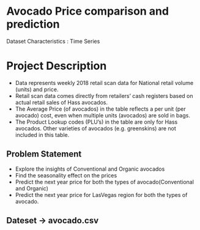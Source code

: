 # Avocado Price comparison and prediction
Dataset Characteristics : Time Series

# Project Description
- Data represents weekly 2018 retail scan data for National retail volume (units) and price.
- Retail scan data comes directly from retailers’ cash registers based on actual retail sales of Hass avocados.
- The Average Price (of avocados) in the table reflects a per unit (per avocado) cost, even when multiple units (avocados) are sold in bags.
- The Product Lookup codes (PLU’s) in the table are only for Hass avocados. Other varieties of avocados (e.g. greenskins) are not included in this table.

## Problem Statement
- Explore the insights of Conventional and Organic avocados
- Find the seasonality effect on the prices
- Predict the next year price for both the types of avocado(Conventional and Organic)
- Predict the next year price for LasVegas region for both the types of avocado.

## Dateset -> avocado.csv
